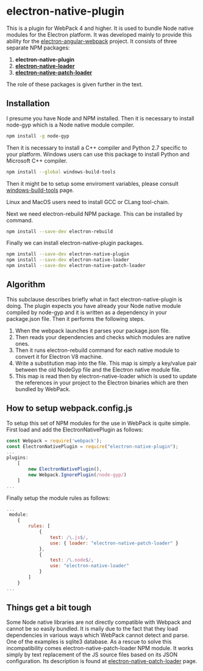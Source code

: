 # electron-native-plugin
This is a plugin for WebPack 4 and higher. It is used to bundle Node native modules for the Electron platform. It was developed mainly to provide this ability for the [electron-angular-webpack](https://github.com/lbassin/electron-angular-webpack) project. 
It consists of three separate NPM packages:
1. **electron-native-plugin**
2. [**electron-native-loader**](https://github.com/evonox/electron-native-loader)
3. [**electron-native-patch-loader**](https://github.com/evonox/electron-native-patch-loader)

The role of these packages is given further in the text.

## Installation
I presume you have Node and NPM installed. 
Then it is necessary to install node-gyp which is a Node native module compiler.
```bash
npm install -g node-gyp
```
Then it is necessary to install a C++ compiler and Python 2.7 specific to your platform. Windows users can use this package to install Python and Microsoft C++ compiler.
```bash
npm install --global windows-build-tools
```
Then it might be to setup some enviroment variables, please consult [windows-build-tools](https://www.npmjs.com/package/windows-build-tools) page.

Linux and MacOS users need to install GCC or CLang tool-chain.

Next we need electron-rebuild NPM package. This can be installed by command.
```bash
npm install --save-dev electron-rebuild
```

Finally we can install electron-native-plugin packages.
```bash
npm install --save-dev electron-native-plugin
npm install --save-dev electron-native-loader
npm install --save-dev electron-native-patch-loader
```
## Algorithm
This subclause describes briefly what in fact electron-native-plugin is doing.
The plugin expects you have already your Node native module compiled by node-gyp and it is written as a dependency in your package.json file. Then it performs the following steps.
1. When the webpack launches it parses your package.json file.
2. Then reads your dependencies and checks which modules are native ones.
3. Then it runs electron-rebuild command for each native module to convert it for Electron V8 machine.
4. Write a substitution map into the file. This map is simply a key/value pair between the old NodeGyp file and the Electron native module file.
5. This map is read then by electron-native-loader which is used to update the references in your project to the Electron binaries which are then bundled by WebPack.
## How to setup webpack.config.js
To setup this set of NPM modules for the use in WebPack is quite simple.
First load and add the ElectronNativePlugin as follows:
```javascript
const Webpack = require('webpack');
const ElectronNativePlugin = require("electron-native-plugin");
...
plugins: 
    [
        new ElectronNativePlugin(),
        new Webpack.IgnorePlugin(/node-gyp/)
    ]
...
```
Finally setup the module rules as follows:
```javascript
...
 module: 
    {
        rules: [
            {
                test: /\.js$/,
                use: { loader: "electron-native-patch-loader" }
            },
            { 
                test: /\.node$/, 
                use: "electron-native-loader" 
            }
        ]
    }
...
```
## Things get a bit tough
Some Node native libraries are not directly compatible with Webpack and cannot be so easily bundled. It is maily due to the fact that they load dependencies in various ways which WebPack cannot detect and parse. One of the examples is sqlite3 database. As a rescue to solve this incompatibility comes electron-native-patch-loader NPM module. It works simply by text replacement of the JS source files based on its JSON configuration. Its description is found at [electron-native-patch-loader](https://github.com/evonox/electron-native-patch-loader) page.